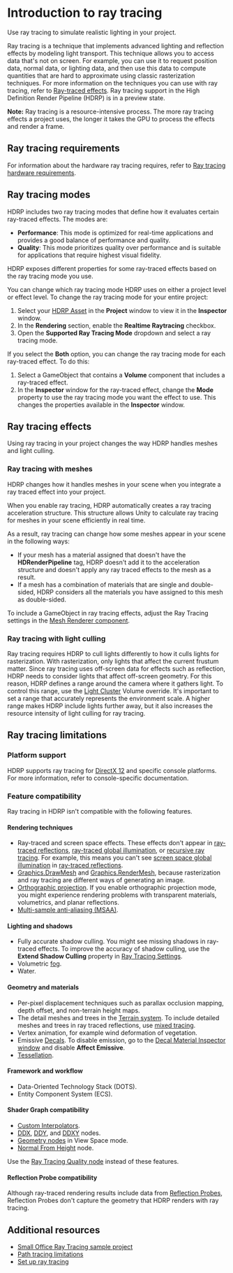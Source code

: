 # Introduction to ray tracing

Use ray tracing to simulate realistic lighting in your project.

Ray tracing is a technique that implements advanced lighting and reflection effects by modeling light transport. This technique allows you to access data that's not on screen. For example, you can use it to request position data, normal data, or lighting data, and then use this data to compute quantities that are hard to approximate using classic rasterization techniques. For more information on the techniques you can use with ray tracing, refer to [Ray-traced effects](lighting-ray-traced-effects.md). Ray tracing support in the High Definition Render Pipeline (HDRP) is in a preview state.

**Note:** Ray tracing is a resource-intensive process. The more ray tracing effects a project uses, the longer it takes the GPU to process the effects and render a frame.

## Ray tracing requirements

For information about the hardware ray tracing requires, refer to [Ray tracing hardware requirements](raytracing-requirements.md).

## Ray tracing modes

HDRP includes two ray tracing modes that define how it evaluates certain ray-traced effects. The modes are:

* **Performance**: This mode is optimized for real-time applications and provides a good balance of performance and quality.
* **Quality**: This mode prioritizes quality over performance and is suitable for applications that require highest visual fidelity.

HDRP exposes different properties for some ray-traced effects based on the ray tracing mode you use.

You can change which ray tracing mode HDRP uses on either a project level or effect level. To change the ray tracing mode for your entire project:

1. Select your [HDRP Asset](HDRP-Asset.md) in the **Project** window to view it in the **Inspector** window.
2. In the **Rendering** section, enable the **Realtime Raytracing** checkbox.
3. Open the **Supported Ray Tracing Mode** dropdown and select a ray tracing mode.

If you select the **Both** option, you can change the ray tracing mode for each ray-traced effect. To do this:

1. Select a GameObject that contains a **Volume** component that includes a ray-traced effect.
2. In the **Inspector** window for the ray-traced effect, change the **Mode** property to use the ray tracing mode you want the effect to use. This changes the properties available in the **Inspector** window.

## Ray tracing effects

Using ray tracing in your project changes the way HDRP handles meshes and light culling.

### Ray tracing with meshes

HDRP changes how it handles meshes in your scene when you integrate a ray traced effect into your project.

When you enable ray tracing, HDRP automatically creates a ray tracing acceleration structure. This structure allows Unity to calculate ray tracing for meshes in your scene efficiently in real time.

As a result, ray tracing can change how some meshes appear in your scene in the following ways:

- If your mesh has a material assigned that doesn't have the **HDRenderPipeline** tag, HDRP doesn't add it to the acceleration structure and doesn't apply any ray traced effects to the mesh as a result.
- If a mesh has a combination of materials that are single and double-sided, HDRP considers all the materials you have assigned to this mesh as double-sided.

To include a GameObject in ray tracing effects, adjust the Ray Tracing settings in the [Mesh Renderer component](https://docs.unity3d.com/Manual/class-MeshRenderer.html#ray-tracing).

### Ray tracing with light culling

Ray tracing requires HDRP to cull lights differently to how it culls lights for rasterization. With rasterization, only lights that affect the current frustum matter. Since ray tracing uses off-screen data for effects such as reflection, HDRP needs to consider lights that affect off-screen geometry. For this reason, HDRP defines a range around the camera where it gathers light. To control this range, use the [Light Cluster](Ray-Tracing-Light-Cluster.md) Volume override. It's important to set a range that accurately represents the environment scale. A higher range makes HDRP include lights further away, but it also increases the resource intensity of light culling for ray tracing.

## Ray tracing limitations

### Platform support

HDRP supports ray tracing for [DirectX 12](https://docs.unity3d.com/Manual/UsingDX11GL3Features.html#comparison-of-directx11-and-directx12-in-unity) and specific console platforms. For more information, refer to console-specific documentation.

### Feature compatibility

Ray tracing in HDRP isn't compatible with the following features.

#### Rendering techniques

- Ray-traced and screen space effects. These effects don't appear in [ray-traced reflections](Ray-Traced-Reflections.md), [ray-traced global illumination](Ray-Traced-Global-Illumination.md), or [recursive ray tracing](Ray-Tracing-Recursive-Rendering.md). For example, this means you can't see [screen space global illumination](Override-Screen-Space-GI.md) in [ray-traced reflections](Ray-Traced-Reflections.md).
- [Graphics.DrawMesh](https://docs.unity3d.com/ScriptReference/Graphics.DrawMesh.html) and [Graphics.RenderMesh](https://docs.unity3d.com/ScriptReference/Graphics.RenderMesh.html), because rasterization and ray tracing are different ways of generating an image.
- [Orthographic projection](hdrp-camera-component-reference.md). If you enable orthographic projection mode, you might experience rendering problems with transparent materials, volumetrics, and planar reflections.
- [Multi-sample anti-aliasing (MSAA)](Anti-Aliasing.md#MSAA).

#### Lighting and shadows

- Fully accurate shadow culling. You might see missing shadows in ray-traced effects. To improve the accuracy of shadow culling, use the **Extend Shadow Culling** property in [Ray Tracing Settings](reference-ray-tracing-settings.md).
- Volumetric [fog](create-a-local-fog-effect.md).
- Water.

#### Geometry and materials

- Per-pixel displacement techniques such as parallax occlusion mapping, depth offset, and non-terrain height maps.
- The detail meshes and trees in the [Terrain system](https://docs.unity3d.com/Manual/script-Terrain.html). To include detailed meshes and trees in ray traced reflections, use [mixed tracing](Override-Screen-Space-Reflection.md#mixed-tracing).
- Vertex animation, for example wind deformation of vegetation.
- Emissive [Decals](decals.md). To disable emission, go to the [Decal Material Inspector window](decal-material-inspector-reference.md) and disable **Affect Emissive**.
- [Tessellation](Tessellation.md).

#### Framework and workflow

- Data-Oriented Technology Stack (DOTS).
- Entity Component System (ECS).

#### Shader Graph compatibility

- [Custom Interpolators](https://docs.unity3d.com/Packages/com.unity.shadergraph@latest/index.html?subfolder=/manual/Custom-Interpolators.html).
- [DDX](https://docs.unity3d.com/Packages/com.unity.shadergraph@17.0/manual/DDX-Node.html), [DDY](https://docs.unity3d.com/Packages/com.unity.shadergraph@17.0/manual/DDY-Node.html), and [DDXY](https://docs.unity3d.com/Packages/com.unity.shadergraph@17.0/manual/DDXY-Node.html) nodes.
- [Geometry nodes](https://docs.unity3d.com/Packages/com.unity.shadergraph@17.0/manual/Input-Nodes.html#geometry) in View Space mode.
- [Normal From Height](https://docs.unity3d.com/Packages/com.unity.shadergraph@17.0/manual/Normal-From-Height-Node.html) node.

Use the [Ray Tracing Quality node](SGNode-Raytracing-Quality.md) instead of these features.

#### Reflection Probe compatibility

Although ray-traced rendering results include data from [Reflection Probes](Reflection-Probe.md), Reflection Probes don't capture the geometry that HDRP renders with ray tracing.

## Additional resources

- [Small Office Ray Tracing sample project](https://github.com/Unity-Technologies/SmallOfficeRayTracing)
- [Path tracing limitations](path-tracing-limitations.md)
- [Set up ray tracing](Ray-Tracing-Getting-Started.md)